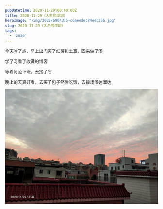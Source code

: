 ```yaml
---
pubDatetime: 2020-11-29T00:00:00Z
title: 2020-11-29（入冬的深圳）
heroImage: "/img/2020/6904315-c6aeedec84eeb35b.jpg"
slug: 2020-11-29（入冬的深圳）
tags:
  - "2020"
---
```


今天冷了点，早上出门买了红薯和土豆，回来做了汤

学了习看了收藏的博客

等着阿范下班，去接了它

晚上的天真好看，去买了包子然后吃饭，去操场溜达溜达

![](../../../../public/img/2020/6904315-c6aeedec84eeb35b.jpg)
